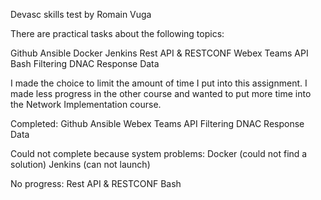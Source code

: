 Devasc skills test
by Romain Vuga

There are practical tasks about the following topics:

Github
Ansible
Docker
Jenkins
Rest API & RESTCONF
Webex Teams API
Bash
Filtering DNAC Response Data


I made the choice to limit the amount of time I put into this assignment. 
I made less progress in the other course and wanted to put more time into the Network Implementation course.


Completed:
Github
Ansible
Webex Teams API
Filtering DNAC Response Data

Could not complete because system problems:
Docker (could not find a solution)
Jenkins (can not launch)

No progress:
Rest API & RESTCONF
Bash